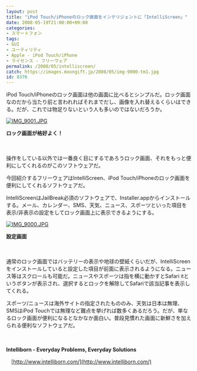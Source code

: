 ```yaml
---
layout: post
title: "iPod Touch/iPhoneのロック画面をインテリジェントに「IntelliScreen」"
date: 2008-05-19T21:00:00+09:00
categories:
- スマートフォン
tags: 
- GUI
- ユーティリティ
- Apple - iPod Touch/iPhone
- ライセンス - フリーウェア
permalink: /2008/05/intelliscreen/
catch: https://images.moongift.jp/2008/05/img-9000-tm1.jpg
id: 8376
---
```

iPod Touch/iPhoneのロック画面は他の画面に比べるとシンプルだ。ロック画面なのだから当たり前と言われればそれまでだし、画像を入れ替えるくらいはできる。だが、これでは物足りないという人も多いのではないだろうか。

  

[![IMG_9001.JPG](https://images.moongift.jp/2008/05/img-9001-tm2.jpg)](https://images.moongift.jp/2008/05/img-90012.jpg)  
  
**ロック画面が格好よく！**

  

　

  

操作をしている以外では一番良く目にするであろうロック画面、それをもっと便利にしてくれるのがこのソフトウェアだ。

  

今回紹介するフリーウェアはIntelliScreen、iPod Touch/iPhoneのロック画面を便利にしてくれるソフトウェアだ。

  
  
<!--more-->  

IntelliScreenはJailBreak必須のソフトウェアで、Installer.appからインストールする。メール、カレンダー、SMS、天気、ニュース、スポーツといった項目を表示/非表示の設定をしてロック画面上に表示できるようにする。

  

[![IMG_9000.JPG](https://images.moongift.jp/2008/05/img-9000-tm1.jpg)](https://images.moongift.jp/2008/05/img-90001.jpg)  
  
**設定画面**

  

　

  

通常のロック画面ではバッテリーの表示や地球の壁紙くらいだが、IntelliScreenをインストールしていると設定した項目が前面に表示されるようになる。ニュース等はスクロールも可能だ。ニュースやスポーツは指を横に動かすとSafari itというボタンが表示され、選択するとロックを解除してSafariで該当記事を表示してくれる。

  

スポーツ/ニュースは海外サイトの指定されたもののみ、天気は日本は無理、SMSはiPod Touchでは無理など難点を挙げれば数多くあるだろう。だが、単なるロック画面が便利になるとなかなか面白い。普段見慣れた画面に新鮮さを加えられる便利なソフトウェアだ。

  

　

  

**Intelliborn - Everyday Problems, Everyday Solutions**  
  
　[http://www.intelliborn.com/](http://www.intelliborn.com/)

  
